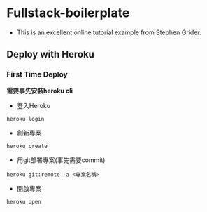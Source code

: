 # Fullstack-boilerplate

* This is an excellent online tutorial example from Stephen Grider.

## Deploy with Heroku

### First Time Deploy
**需要事先安裝heroku cli**
- 登入Heroku
```
heroku login
```
- 創新專案
```
heroku create
```
- 用git部署專案(事先需要commit)
```
heroku git:remote -a <專案名稱>
```
- 開啟專案
```
heroku open
```

